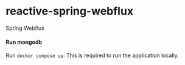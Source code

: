 # reactive-spring-webflux
Spring Webflux

#### Run mongodb

Run `docker compose up`. This is required to run the application locally.
